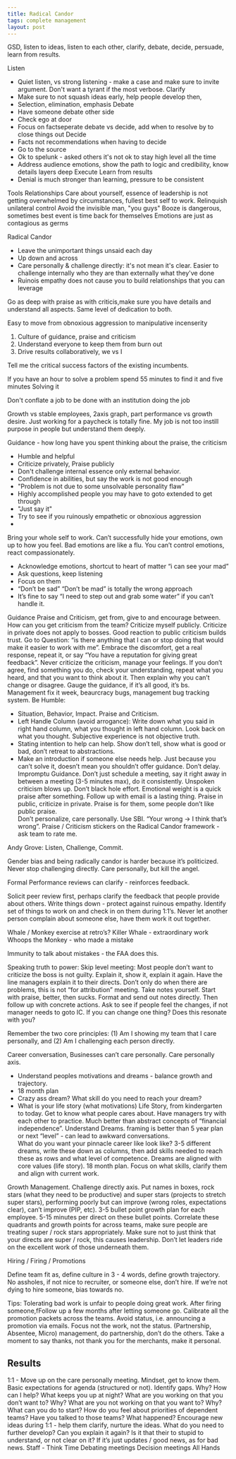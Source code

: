 ```yaml
---
title: Radical Candor
tags: complete management
layout: post
---
```


GSD, listen to ideas, listen to each other, clarify, debate, decide, persuade, learn from results.

Listen 
- Quiet listen, vs strong listening - make a case and make sure to invite argument. Don't want a tyrant if the most verbose.
Clarify
- Make sure to not squash ideas early, help people develop then,
- Selection, elimination, emphasis
Debate
- Have someone debate other side
- Check ego at door
- Focus on factseperate debate vs decide, add when to resolve by to close things out
Decide
- Facts not recommendations when having to decide 
- Go to the source 
- Ok to spelunk - asked others it's not ok to stay high level all the time
- Address audience emotions, show the path to logic and credibility, know details layers deep
Execute
Learn from results
- Denial is much stronger than learning, pressure to be consistent

Tools
Relationships
Care about yourself, essence of leadership is not getting overwhelmed by circumstances, fullest best self to work.
Relinquish unilateral control
Avoid the invisible man, "you guys"
Booze is dangerous, sometimes best event is time back for themselves
Emotions are just as contagious as germs


Radical Candor
- Leave the unimportant things unsaid each day
- Up down and across
- Care personally & challenge directly: it's not mean it's clear.  Easier to challenge internally who they are than externally what they've done
- Ruinois empathy does not cause you to build relationships that you can leverage

Go as deep with praise as with criticis,make sure you have details and understand all aspects.  Same level of dedication to both.

Easy to move from obnoxious aggression to manipulative incenserity

1. Culture of guidance, praise and criticism
2. Understand everyone to keep them from burn out 
3. Drive results collaboratively, we vs I

Tell me the critical success factors of the existing incumbents.

If you have an hour to solve a problem spend 55 minutes to find it and five minutes Solving it

Don't conflate a job to be done with an institution doing the job

Growth vs stable employees, 2axis graph, part performance vs growth desire.  Just working for a paycheck is totally fine. My job is not too instill purpose in people but understand them deeply.

Guidance - how long have you spent thinking about the praise, the criticism
- Humble and helpful
- Criticize privately, Praise publicly 
- Don't challenge internal essence only external behavior.  
- Confidence in abilities, but say the work is not good enough 
- "Problem is not due to some unsolvable personality flaw"
- Highly accomplished people you may have to goto extended to get through
- "Just say it"
- Try to see if you ruinously empathetic or obnoxious aggression
- 

Bring your whole self to work. Can’t successfully hide your emotions, own up to how you feel. Bad emotions are like a flu. You can’t control emotions, react compassionately.
- Acknowledge emotions, shortcut to heart of matter “i can see your mad”
- Ask questions, keep listening
- Focus on them
- “Don’t be sad” “Don’t be mad” is totally the wrong approach
- It’s fine to say “I need to step out and grab some water” if you can’t handle it.


Guidance
Praise and Criticism, get from, give to and encourage between.
How can you get criticism from the team? Criticize myself publicly.  Criticize in private does not apply to bosses.  Good reaction to public criticism builds trust.  Go to Question: “is there anything that I can or stop doing that would make it easier to work with me”.  Embrace the discomfort, get a real response, repeat it, or say “You have a reputation for giving great feedback”. Never criticize the criticism, manage your feelings.  If you don’t agree, find something you do, check your understanding, repeat what you heard, and that you want to think about it. Then explain why you can’t change or disagree. Gauge the guidance, if it’s all good, it’s bs.
Management fix it week, beaurcracy bugs, management bug tracking system.
Be Humble: 
- Situation, Behavior, Impact. Praise and Criticism.  
- Left Handle Column (avoid arrogance): Write down what you said in right hand column, what you thought in left hand column. Look back on what you thought. Subjective experience is not objective truth. 
- Stating intention to help can help. Show don’t tell, show what is good or bad, don’t retreat to abstractions.
- Make an introduction if someone else needs help.
Just because you can’t solve it, doesn’t mean you shouldn’t offer guidance.
Don’t delay.
Impromptu Guidance. Don’t just schedule a meeting, say it right away in between a meeting (3-5 minutes max), do it consistently. Unspoken criticism blows up. Don’t black hole effort. 
Emotional weight is a quick praise after something. Follow up with email is a lasting thing.
Praise in public, criticize in private. Praise is for them, some people don’t like public praise.  
Don’t personalize, care personally. Use SBI. “Your wrong -> I think that’s wrong”. 
Praise / Criticism stickers on the Radical Candor framework - ask team to rate me.

Andy Grove: Listen, Challenge, Commit.

Gender bias and being radically candor is harder because it’s politicized. Never stop challenging directly. Care personally, but kill the angel. 

Formal Performance reviews can clarify - reinforces feedback. 

Solicit peer review first, perhaps clarify the feedback that people provide about others. Write things down - protect against ruinous empathy. Identify set of things to work on and check in on them during 1:1’s. Never let another person complain about someone else, have them work it out together. 

Whale / Monkey exercise at retro’s?
Killer Whale - extraordinary work
Whoops the Monkey - who made a mistake

Immunity to talk about mistakes - the FAA does this.

Speaking truth to power: Skip level meeting: Most people don’t want to criticize the  boss is not guilty.  Explain it, show it, explain it again. Have the line managers explain it to their directs. Don’t only do when there are problems, this is not “for attribution” meeting. Take notes yourself. Start with praise, better, then sucks. Format and send out notes directly. Then follow up with concrete actions. Ask to see if people feel the changes, if not manager needs to goto IC. If you can change one thing? Does this resonate with you? 

Remember the two core principles: (1) Am I showing my team that I care personally, and  (2) Am I challenging each person directly. 

Career conversation, Businesses can’t care personally. Care personally axis.
- Understand peoples motivations and dreams - balance growth and trajectory. 
- 18 month plan
- Crazy ass dream? What skill do you need to reach your dream?
- What is your life story (what motivations)
Life Story, from kindergarten to today. Get to know what people cares about. Have managers try with each other to practice. Much better than abstract concepts of “financial independence”. 
Understand Dreams. framing is better than 5 year plan or next “level” - can lead to awkward conversations.  
What do you want your pinnacle career like look like? 3-5 different dreams, write these down as columns, then add skills needed to reach these as rows and what level of competence. Dreams are aligned with core values (life story). 
18 month plan.  Focus on what skills, clarify them and align with current work. 

Growth Management. Challenge directly axis.
Put names in boxes, rock stars (what they need to be productive) and super stars (projects to stretch super stars), performing poorly but can improve (wrong roles, expectations clear), can’t improve (PIP, etc).  3-5 bullet point growth plan for each employee. 5-15 minutes per direct on these bullet points. Correlate these quadrants and growth points for across teams, make sure people are treating super / rock stars appropriately. Make sure not to just think that your directs are super / rock, this causes leadership. Don’t let leaders ride on the excellent work of those underneath them. 

Hiring / Firing / Promotions

Define team fit as, define culture in 3 - 4 words, define growth trajectory. 
No assholes, if not nice to recruiter, or someone else, don’t hire.
If we’re not dying to hire someone, bias towards no.

Tips:
Tolerating bad work is unfair to people doing great work.
After firing someone,fFollow up a few months after letting someone go.
Calibrate all the promotion packets across the teams. 
Avoid status, i.e. announcing a promotion via emails. Focus not the work, not the status.
(Partnership, Absentee, Micro) management, do partnership, don’t do the others.
Take a moment to say thanks, not thank you for the merchants, make it personal.


## Results
1:1 - Move up on the care personally meeting. Mindset, get to know them. Basic expectations for agenda (structured or not). Identify gaps. Why? How can I help? What keeps you up at night? What are you working on that you don’t want to? Why? What are you not working on that you want to? Why? What can you do to start? How do you feel about priorities of dependent teams?  Have you talked to those teams? What happened?  Encourage new ideas during 1:1 - help them clarify, nurture the ideas. What do you need to further develop? Can you explain it again? Is it that their to stupid to understand, or not clear on it? If it’s just updates / good news, as for bad news.
Staff - 
Think Time
Debating meetings
Decision meetings
All Hands